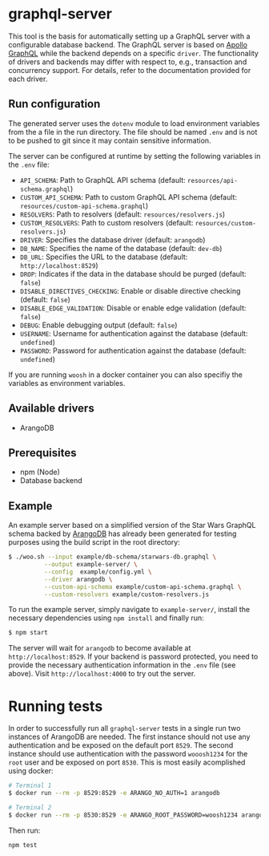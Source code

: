# graphql-server
This tool is the basis for automatically setting up a GraphQL server with a configurable
database backend. The GraphQL server is based on [Apollo GraphQL](https://www.apollographql.com/) while the
backend depends on a specific `driver`. The functionality of drivers and backends may differ with respect to,
e.g., transaction and concurrency support. For details, refer to the documentation provided for each
driver.

## Run configuration
The generated server uses the `dotenv` module to load environment variables from the a file in the run directory. The file should be named `.env` and is not to be pushed to git since it may contain sensitive information.

The server can be configured at runtime by setting the following variables in the `.env` file:

- `API_SCHEMA`: Path to GraphQL API schema (default: `resources/api-schema.graphql`) 
- `CUSTOM_API_SCHEMA`: Path to custom GraphQL API schema (default: `resources/custom-api-schema.graphql`)
- `RESOLVERS`: Path to resolvers (default: `resources/resolvers.js`)
- `CUSTOM_RESOLVERS`: Path to custom resolvers (default: `resources/custom-resolvers.js`)
- `DRIVER`: Specifies the database driver (default: `arangodb`)
- `DB_NAME`: Specifies the name of the database (default: `dev-db`)
- `DB_URL`: Specifies the URL to the database (default: `http://localhost:8529`)
- `DROP`: Indicates if the data in the database should be purged (default: `false`)
- `DISABLE_DIRECTIVES_CHECKING`: Enable or disable directive checking (default: `false`)
- `DISABLE_EDGE_VALIDATION`: Disable or enable edge validation (default: `false`)
- `DEBUG`: Enable debugging output (default: `false`)
- `USERNAME`: Username for authentication against the database (default: `undefined`)
- `PASSWORD`: Password for authentication against the database (default: `undefined`)

If you are running `woosh` in a docker container you can also specifiy the variables as environment variables.

## Available drivers
- ArangoDB


## Prerequisites
- npm (Node)
- Database backend

## Example
An example server based on a simplified version of the Star Wars GraphQL schema backed by [ArangoDB](https://www.arangodb.com/) has already been generated for testing purposes using the build script in the root directory:
```bash
$ ./woo.sh --input example/db-schema/starwars-db.graphql \
          --output example-server/ \
          --config  example/config.yml \
          --driver arangodb \
          --custom-api-schema example/custom-api-schema.graphql \
          --custom-resolvers example/custom-resolvers.js
```

To run the example server, simply navigate to `example-server/`, install the necessary dependencies using `npm install` and finally run:
```bash
$ npm start
```
The server will wait for `arangodb` to become available at `http://localhost:8529`. If your backend is password protected, you need to provide the necessary authentication information in the `.env` file (see above). Visit `http://localhost:4000` to try out the server.


# Running tests
In order to successfully run all `graphql-server` tests in a single run two instances of ArangoDB are needed. The first instance should not use any authentication and be exposed on the default port `8529`. The second instance should use authentication with the password `wooosh1234` for the `root` user and be exposed on port `8530`. This is most easily acomplished using docker:

```bash
# Terminal 1
$ docker run --rm -p 8529:8529 -e ARANGO_NO_AUTH=1 arangodb

# Terminal 2
$ docker run --rm -p 8530:8529 -e ARANGO_ROOT_PASSWORD=woosh1234 arangodb
```

Then run:
```bash
npm test
```
 
